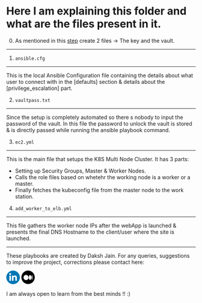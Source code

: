 Here I am explaining this folder and what are the files present in it.
=========

0. As mentioned in this [step](https://github.com/Dakshjain1/DevOps_Project_Files#step-2) create 2 files -> The key and the vault.
---------------

1. `ansible.cfg`
---------------
This is the local Ansible Configuration file containing the details about what user to connect with in the [defaults] section & details about the [privilege_escalation] part.  

2. `vaultpass.txt`
------------------
Since the setup is completely automated so there s nobody to input the password of the vault. In this file the password to unlock the vault is stored & is directly passed while running the ansible playbook command.

3. `ec2.yml`
------------
This is the main file that setups the K8S Multi Node Cluster. It has 3 parts:
* Setting up Security Groups, Master & Worker Nodes.
* Calls the role files based on whetehr the working node is a worker or a master.
* Finally fetches the kubeconfig file from the master node to the work station.

4. `add_worker_to_elb.yml`
--------------------------
This file gathers the worker node IPs after the webApp is launched & presents the final DNS Hostname to the client/user where the site is launched.

-----------------------------------------
These playbooks are created by Daksh Jain.
For any queries, suggestions to improve the project, corrections please contact here:

[![Daksh Jain LinkedIn](https://github.com/Dakshjain1/photo/raw/master/linkedin.png)](https://www.linkedin.com/in/dakshjain09/)  [![Daksh Jain Medium](https://github.com/Dakshjain1/photo/raw/master/medium.png)](https://daksh-jain00.medium.com/)

I am always open to learn from the best minds !! :)
